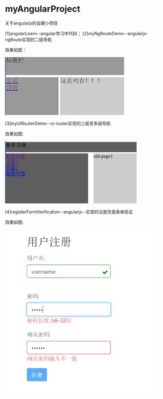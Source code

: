 # myAngularProject
关于angularjs的自建小项目

[1]angularLearn--angular学习中代码；
[2]myNgRouteDemo--angularjs-ngRoute实现的二级导航

效果如图：

![ngRoute二级导航](https://raw.githubusercontent.com/pingping1122/myAngularProject/master/images/ng-route.png)


[3]myUIRouterDemo--ui-router实现的三级至多级导航

效果如图:

![ui-router三级导航](https://raw.githubusercontent.com/pingping1122/myAngularProject/master/images/ui-router.png)

[4]registerFormVerification--angularjs--实现的注册页面表单验证

效果如图:

![angularjs注册表单验证](https://raw.githubusercontent.com/pingping1122/myAngularProject/master/images/registerForm.png)